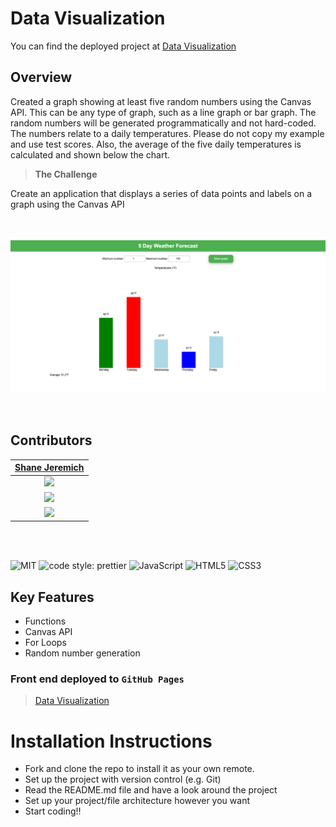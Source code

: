 # Data Visualization

You can find the deployed project at [Data Visualization](https://jeremichshane-fs.github.io/data-visualization/)

## Overview

Created a graph showing at least five random numbers using the Canvas API. This can be any type of graph, such as a line graph or bar graph. The random numbers will be generated programmatically and not hard-coded. The numbers relate to a daily temperatures. Please do not copy my example and use test scores. Also, the average of the five daily temperatures is calculated and shown below the chart.

> **The Challenge**

Create an application that displays a series of data points and labels on a graph using the Canvas API

<br>

![Data Visualization](/img/data-visualization.png)

<br>

## Contributors

|                                       [Shane Jeremich](https://github.com/shanejeremich)                                       |
| :----------------------------------------------------------------------------------------------------------------------------: |
|      [<img src="https://avatars.githubusercontent.com/u/51142646?v=4" width = "200" />](https://github.com/shanejeremich)      |
|                   [<img src="https://github.com/favicon.ico" width="15"> ](https://github.com/shanejeremich)                   |
| [ <img src="https://static.licdn.com/sc/h/al2o9zrvru7aqj8e1x2rzsrca" width="15"> ](https://www.linkedin.com/in/shanejeremich/) |

<br>
<br>

![MIT](https://img.shields.io/packagist/l/doctrine/orm.svg?style=for-the-badge)
![code style: prettier](https://img.shields.io/badge/code_style-prettier-ff69b4.svg?style=for-the-badge&?style=flat-square)
![JavaScript](https://img.shields.io/badge/javascript-%23323330.svg?style=for-the-badge&logo=javascript&logoColor=%23F7DF1E)
![HTML5](https://img.shields.io/badge/html5-%23E34F26.svg?style=for-the-badge&logo=html5&logoColor=white)
![CSS3](https://img.shields.io/badge/css3-%231572B6.svg?style=for-the-badge&logo=css3&logoColor=white)

## Key Features

- Functions
- Canvas API
- For Loops
- Random number generation

### Front end deployed to `GitHub Pages`

> [Data Visualization](https://jeremichshane-fs.github.io/data-visualization/)

# Installation Instructions

- Fork and clone the repo to install it as your own remote.
- Set up the project with version control (e.g. Git)
- Read the README.md file and have a look around the project
- Set up your project/file architecture however you want
- Start coding!!
